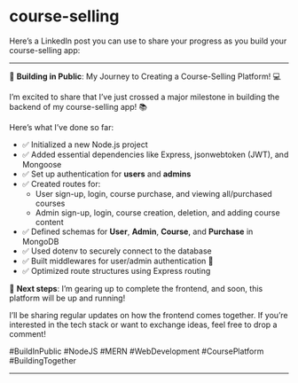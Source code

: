 # course-selling

Here’s a LinkedIn post you can use to share your progress as you build your course-selling app:

---

🚀 **Building in Public**: My Journey to Creating a Course-Selling Platform! 💻

I’m excited to share that I’ve just crossed a major milestone in building the backend of my course-selling app! 📚

Here’s what I’ve done so far:

- ✅ Initialized a new Node.js project
- ✅ Added essential dependencies like Express, jsonwebtoken (JWT), and Mongoose
- ✅ Set up authentication for **users** and **admins**
- ✅ Created routes for:
  - User sign-up, login, course purchase, and viewing all/purchased courses
  - Admin sign-up, login, course creation, deletion, and adding course content
- ✅ Defined schemas for **User**, **Admin**, **Course**, and **Purchase** in MongoDB
- ✅ Used dotenv to securely connect to the database
- ✅ Built middlewares for user/admin authentication 🔐
- ✅ Optimized route structures using Express routing

🎯 **Next steps**: I’m gearing up to complete the frontend, and soon, this platform will be up and running!

I’ll be sharing regular updates on how the frontend comes together. If you’re interested in the tech stack or want to exchange ideas, feel free to drop a comment!

#BuildInPublic #NodeJS #MERN #WebDevelopment #CoursePlatform #BuildingTogether

---
